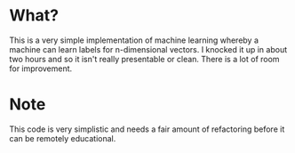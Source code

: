 What?
=====
This is a very simple implementation of machine learning whereby a machine can learn labels for n-dimensional vectors.
I knocked it up in about two hours and so it isn't really presentable or clean.
There is a lot of room for improvement.

Note
====
This code is very simplistic and needs a fair amount of refactoring before it can be remotely educational.
